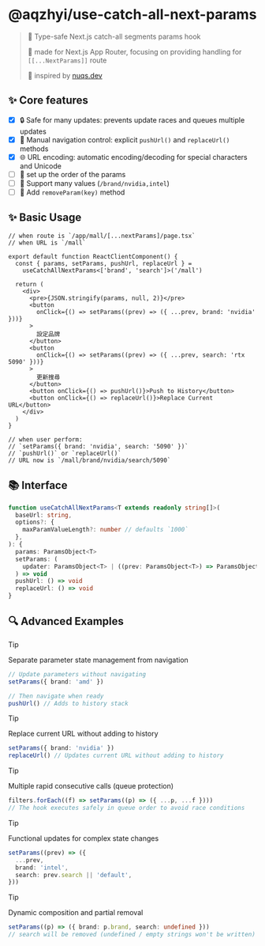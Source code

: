 # @aqzhyi/use-catch-all-next-params

> 🚀 Type-safe Next.js catch-all segments params hook
>
> 🧭 made for Next.js App Router, focusing on providing handling for `[[...NextParams]]` route
>
> 🙏 inspired by [nuqs.dev](https://nuqs.dev)

## ✨ Core features

- [x] 🔒 Safe for many updates: prevents update races and queues multiple updates
- [x] 🎯 Manual navigation control: explicit `pushUrl()` and `replaceUrl()` methods
- [x] 🌐 URL encoding: automatic encoding/decoding for special characters and Unicode
- [ ] 🔀 set up the order of the params
- [ ] 🔁 Support many values (`/brand/nvidia,intel`)
- [ ] 🧰 Add `removeParam(key)` method

## ✨ Basic Usage

```tsx
// when route is `/app/mall/[...nextParams]/page.tsx`
// when URL is `/mall`

export default function ReactClientComponent() {
  const { params, setParams, pushUrl, replaceUrl } =
    useCatchAllNextParams<['brand', 'search']>('/mall')

  return (
    <div>
      <pre>{JSON.stringify(params, null, 2)}</pre>
      <button
        onClick={() => setParams((prev) => ({ ...prev, brand: 'nvidia' }))}
      >
        設定品牌
      </button>
      <button
        onClick={() => setParams((prev) => ({ ...prev, search: 'rtx 5090' }))}
      >
        更新搜尋
      </button>
      <button onClick={() => pushUrl()}>Push to History</button>
      <button onClick={() => replaceUrl()}>Replace Current URL</button>
    </div>
  )
}

// when user perform:
// `setParams({ brand: 'nvidia', search: '5090' })`
// `pushUrl()` or `replaceUrl()`
// URL now is `/mall/brand/nvidia/search/5090`
```

## 📚 Interface

```ts
function useCatchAllNextParams<T extends readonly string[]>(
  baseUrl: string,
  options?: {
    maxParamValueLength?: number // defaults `1000`
  },
): {
  params: ParamsObject<T>
  setParams: (
    updater: ParamsObject<T> | ((prev: ParamsObject<T>) => ParamsObject<T>),
  ) => void
  pushUrl: () => void
  replaceUrl: () => void
}
```

## 🔍 Advanced Examples

> [!TIP]
>
> Separate parameter state management from navigation

```ts
// Update parameters without navigating
setParams({ brand: 'amd' })

// Then navigate when ready
pushUrl() // Adds to history stack
```

> [!TIP]
>
> Replace current URL without adding to history

```ts
setParams({ brand: 'nvidia' })
replaceUrl() // Updates current URL without adding to history
```

> [!TIP]
>
> Multiple rapid consecutive calls (queue protection)

```ts
filters.forEach((f) => setParams((p) => ({ ...p, ...f })))
// The hook executes safely in queue order to avoid race conditions
```

> [!TIP]
>
> Functional updates for complex state changes

```ts
setParams((prev) => ({
  ...prev,
  brand: 'intel',
  search: prev.search || 'default',
}))
```

> [!TIP]
>
> Dynamic composition and partial removal

```ts
setParams((p) => ({ brand: p.brand, search: undefined }))
// search will be removed (undefined / empty strings won't be written)
```
